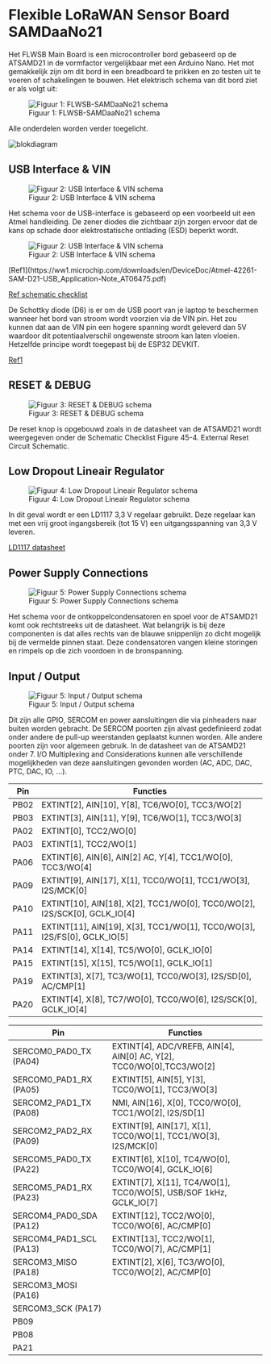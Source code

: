  # Flexible LoRaWAN Sensor Board SAMDaaNo21

Het FLWSB Main Board is een microcontroller bord gebaseerd op de ATSAMD21 in de vormfactor vergelijkbaar met een Arduino Nano. Het mot gemakkelijk zijn om dit bord in een breadboard te prikken en zo testen uit te voeren of schakelingen te bouwen. Het elektrisch schema van dit bord ziet er als volgt uit:

<figure>
<img src="./assets/FLWSB-SAMDaaNo21.svg" alt="Figuur 1: FLWSB-SAMDaaNo21 schema"/>
<figcaption >Figuur 1: FLWSB-SAMDaaNo21 schema</figcaption>
</figure>
Alle onderdelen worden verder toegelicht.

![blokdiagram](assets/blokdiagram.svg)

## USB Interface & VIN

<figure>
<img src="./assets/usb-vin.svg" alt="Figuur 2: USB Interface & VIN schema"/>
<figcaption >Figuur 2: USB Interface & VIN schema</figcaption>
</figure>
Het schema voor de USB-interface is gebaseerd op een voorbeeld uit een Atmel handleiding. De zener diodes die zichtbaar zijn zorgen ervoor dat de kans op schade door elektrostatische ontlading (ESD) beperkt wordt. 

<figure>
<img src="./assets/usb-voorbeeld.svg" alt="Figuur 2: USB Interface & VIN schema"/>
<figcaption >Figuur 2: USB Interface & VIN schema</figcaption>
</figure>
[Ref1](https://ww1.microchip.com/downloads/en/DeviceDoc/Atmel-42261-SAM-D21-USB_Application-Note_AT06475.pdf)

[Ref schematic checklist](https://ww1.microchip.com/downloads/en/DeviceDoc/SAM-D21DA1-Family-Data-Sheet-DS40001882G.pdf#_OPENTOPIC_TOC_PROCESSING_d10240e380866)



De Schottky diode (D6) is er om de USB poort van je laptop te beschermen wanneer het bord van stroom wordt voorzien via de VIN pin. Het zou kunnen dat aan de VIN pin een hogere spanning wordt geleverd dan 5V waardoor dit potentiaalverschil ongewenste stroom kan laten vloeien. Hetzelfde principe wordt toegepast bij de ESP32 DEVKIT.

[Ref1](https://dl.espressif.com/dl/schematics/esp32_devkitc_v4-sch-20180607a.pdf)




## RESET & DEBUG

<figure>
<img src="./assets/reset-debug.svg" alt="Figuur 3: RESET & DEBUG schema"/>
<figcaption >Figuur 3: RESET & DEBUG schema</figcaption>
</figure>
De reset knop is opgebouwd zoals in de datasheet van de ATSAMD21 wordt weergegeven onder de Schematic Checklist Figure 45-4. External Reset Circuit Schematic.



## Low Dropout Lineair Regulator

<figure>
<img src="./assets/ldo.svg" alt="Figuur 4: Low Dropout Lineair Regulator schema"/>
<figcaption >Figuur 4: Low Dropout Lineair Regulator schema</figcaption>
</figure>
In dit geval wordt er een LD1117 3,3 V regelaar gebruikt. Deze regelaar kan met een vrij groot ingangsbereik (tot 15 V) een uitgangsspanning van 3,3 V leveren. 

[LD1117 datasheet](https://www.st.com/resource/en/datasheet/ld1117.pdf)

## Power Supply Connections

<figure>
<img src="./assets/power.svg" alt="Figuur 5: Power Supply Connections schema"/>
<figcaption >Figuur 5: Power Supply Connections schema</figcaption>
</figure>
Het schema voor de ontkoppelcondensatoren en spoel voor de ATSAMD21 komt ook rechtstreeks uit de datasheet. Wat belangrijk is bij deze componenten is dat alles rechts van de blauwe snippenlijn zo dicht mogelijk bij de vermelde pinnen staat. Deze condensatoren vangen kleine storingen en rimpels op die zich voordoen in de bronspanning.

## Input / Output

<figure>
<img src="./assets/input-output.svg" alt="Figuur 5:  Input / Output schema"/>
<figcaption >Figuur 5:  Input / Output schema</figcaption>
</figure>
Dit zijn alle GPIO, SERCOM en power aansluitingen die via pinheaders naar buiten worden gebracht. De SERCOM poorten zijn alvast gedefinieerd zodat onder andere de pull-up weerstanden geplaatst kunnen worden. Alle andere poorten zijn voor algemeen gebruik. In de datasheet van de ATSAMD21 onder 7. I/O Multiplexing and Considerations kunnen alle verschillende mogelijkheden van deze aansluitingen gevonden worden (AC, ADC, DAC, PTC, DAC, IO, ...). 

| Pin  | Functies                                                     |
| ---- | ------------------------------------------------------------ |
| PB02 | EXTINT[2], AIN[10], Y[8], TC6/WO[0], TCC3/WO[2]              |
| PB03 | EXTINT[3], AIN[11], Y[9], TC6/WO[1], TCC3/WO[3]              |
| PA02 | EXTINT[0], TCC2/WO[0]                                        |
| PA03 | EXTINT[1], TCC2/WO[1]                                        |
| PA06 | EXTINT[6], AIN[6], AIN[2] AC, Y[4], TCC1/WO[0], TCC3/WO[4]   |
| PA09 | EXTINT[9], AIN[17], X[1], TCC0/WO[1], TCC1/WO[3], I2S/MCK[0] |
| PA10 | EXTINT[10], AIN[18], X[2], TCC1/WO[0], TCC0/WO[2], I2S/SCK[0], GCLK_IO[4] |
| PA11 | EXTINT[11], AIN[19], X[3], TCC1/WO[1], TCC0/WO[3], I2S/FS[0], GCLK_IO[5] |
| PA14 | EXTINT[14], X[14], TC5/WO[0], GCLK_IO[0]                     |
| PA15 | EXTINT[15], X[15], TC5/WO[1], GCLK_IO[1]                     |
| PA19 | EXTINT[3], X[7], TC3/WO[1], TCC0/WO[3], I2S/SD[0], AC/CMP[1] |
| PA20 | EXTINT[4], X[8], TC7/WO[0], TCC0/WO[6], I2S/SCK[0], GCLK_IO[4] |


| Pin                     | Functies                                                     |
| ----------------------- | ------------------------------------------------------------ |
| SERCOM0_PAD0_TX (PA04)  | EXTINT[4], ADC/VREFB, AIN[4], AIN[0] AC, Y[2], TCC0/WO[0],TCC3/WO[2] |
| SERCOM0_PAD1_RX (PA05)  | EXTINT[5], AIN[5], Y[3], TCC0/WO[1], TCC3/WO[3]              |
| SERCOM2_PAD1_TX (PA08)  | NMI, AIN[16], X[0], TCC0/WO[0], TCC1/WO[2], I2S/SD[1]        |
| SERCOM2_PAD2_RX (PA09)  | EXTINT[9], AIN[17], X[1], TCC0/WO[1], TCC1/WO[3], I2S/MCK[0] |
| SERCOM5_PAD0_TX (PA22)  | EXTINT[6], X[10], TC4/WO[0], TCC0/WO[4], GCLK_IO[6]          |
| SERCOM5_PAD1_RX (PA23)  | EXTINT[7], X[11], TC4/WO[1], TCC0/WO[5], USB/SOF 1kHz, GCLK_IO[7] |
| SERCOM4_PAD0_SDA (PA12) | EXTINT[12], TCC2/WO[0], TCC0/WO[6], AC/CMP[0]                |
| SERCOM4_PAD1_SCL (PA13) | EXTINT[13], TCC2/WO[1], TCC0/WO[7], AC/CMP[1]                |
| SERCOM3_MISO (PA18)     | EXTINT[2], X[6], TC3/WO[0], TCC0/WO[2], AC/CMP[0]            |
| SERCOM3_MOSI (PA16)     |                                                              |
| SERCOM3_SCK (PA17)      |                                                              |
| PB09                    |                                                              |
| PB08                    |                                                              |
| PA21                    |                                                              |

